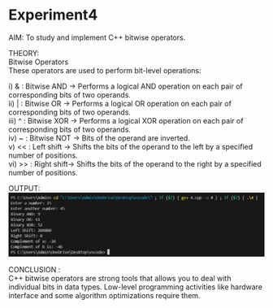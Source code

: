 # Experiment4

AIM: To study and implement  C++ bitwise operators. <br>

THEORY: <br>
Bitwise Operators <br>
These operators are used to perform bit-level operations: <br>

i)  & : Bitwise AND -> Performs a logical AND operation on each pair of corresponding bits of two operands. <br>
ii)  | : Bitwise OR -> Performs a logical OR operation on each pair of corresponding bits of two operands. <br>
iii)  ^ : Bitwise XOR -> Performs a logical XOR operation on each pair of corresponding bits of two operands. <br>
iv)  ~ : Bitwise NOT -> Bits of the operand are inverted. <br>
v)  << : Left shift -> Shifts the bits of the operand to the left by a specified number of positions.<br>
vi)  >> : Right shift-> Shifts the bits of the operand to the right by a specified number of positions. <br>

OUTPUT:  <br>
![EXP4](https://github.com/sarakanyal03/CDS_Experiment4/blob/main/Screenshot%202024-07-31%20014520.png)

CONCLUSION : <br>
C++ bitwise operators are strong tools that allows you to deal with individual bits in data types. Low-level programming activities like hardware interface and some algorithm optimizations require them. 
